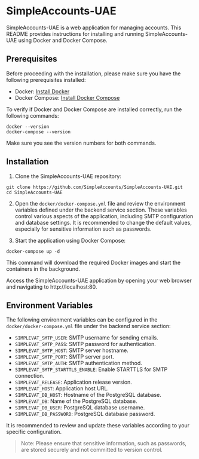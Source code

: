 # SimpleAccounts-UAE

SimpleAccounts-UAE is a web application for managing accounts. This README provides instructions for installing and running SimpleAccounts-UAE using Docker and Docker Compose.

## Prerequisites

Before proceeding with the installation, please make sure you have the following prerequisites installed:

- Docker: [Install Docker](https://docs.docker.com/get-docker/)
- Docker Compose: [Install Docker Compose](https://docs.docker.com/compose/install/)

To verify if Docker and Docker Compose are installed correctly, run the following commands:

```shell
docker --version
docker-compose --version
```

Make sure you see the version numbers for both commands.

## Installation

1. Clone the SimpleAccounts-UAE repository:

```shell
git clone https://github.com/SimpleAccounts/SimpleAccounts-UAE.git
cd SimpleAccounts-UAE
```

2. Open the `docker/docker-compose.yml` file and review the environment variables defined under the backend service section. These variables control various aspects of the application, including SMTP configuration and database settings. It is recommended to change the default values, especially for sensitive information such as passwords.

3. Start the application using Docker Compose:

```shell
docker-compose up -d
```

This command will download the required Docker images and start the containers in the background.

Access the SimpleAccounts-UAE application by opening your web browser and navigating to http://localhost:80.

## Environment Variables

The following environment variables can be configured in the `docker/docker-compose.yml` file under the backend service section:

- `SIMPLEVAT_SMTP_USER`: SMTP username for sending emails.
- `SIMPLEVAT_SMTP_PASS`: SMTP password for authentication.
- `SIMPLEVAT_SMTP_HOST`: SMTP server hostname.
- `SIMPLEVAT_SMTP_PORT`: SMTP server port.
- `SIMPLEVAT_SMTP_AUTH`: SMTP authentication method.
- `SIMPLEVAT_SMTP_STARTTLS_ENABLE`: Enable STARTTLS for SMTP connection.
- `SIMPLEVAT_RELEASE`: Application release version.
- `SIMPLEVAT_HOST`: Application host URL.
- `SIMPLEVAT_DB_HOST`: Hostname of the PostgreSQL database.
- `SIMPLEVAT_DB`: Name of the PostgreSQL database.
- `SIMPLEVAT_DB_USER`: PostgreSQL database username.
- `SIMPLEVAT_DB_PASSWORD`: PostgreSQL database password.

It is recommended to review and update these variables according to your specific configuration.

> Note: Please ensure that sensitive information, such as passwords, are stored securely and not committed to version control.